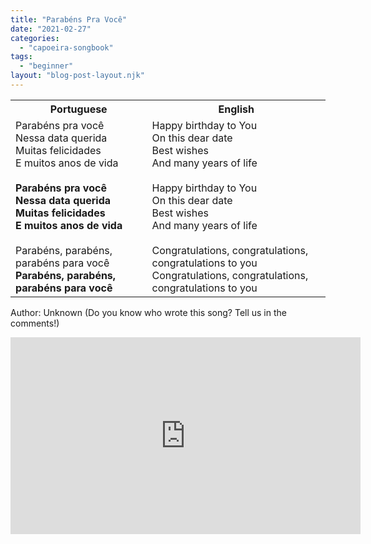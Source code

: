 ```yaml
---
title: "Parabéns Pra Você"
date: "2021-02-27"
categories: 
  - "capoeira-songbook"
tags: 
  - "beginner"
layout: "blog-post-layout.njk"
---
```


<table class="capoeira-table">
    <tr class="header-row">
        <th>Portuguese</th>
        <th>English</th>
    </tr>
    <tr>
        <td>Parabéns pra você<br>
        Nessa data querida<br>
        Muitas felicidades<br>
        E muitos anos de vida<br>
        <br>
        <strong>Parabéns pra você<br>
        Nessa data querida<br>
        Muitas felicidades<br>
        E muitos anos de vida</strong><br>
        <br>
        Parabéns, parabéns, parabéns para você<br>
        <strong>Parabéns, parabéns, parabéns para você</strong></td>
        <td>Happy birthday to You<br>
        On this dear date<br>
        Best wishes<br>
        And many years of life<br>
        <br>
        Happy birthday to You<br>
        On this dear date<br>
        Best wishes<br>
        And many years of life<br>
        <br>
        Congratulations, congratulations, congratulations to you<br>
        Congratulations, congratulations, congratulations to you</td>
    </tr>
</table>

<figcaption>

Author: Unknown (Do you know who wrote this song? Tell us in the comments!)

</figcaption>

<iframe width="560" height="315" src="https://www.youtube.com/embed/2JxzNc1AOF4" title="YouTube video player" frameborder="0" allow="accelerometer; autoplay; clipboard-write; encrypted-media; gyroscope; picture-in-picture" allowfullscreen></iframe>